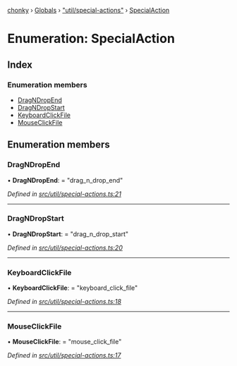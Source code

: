 [chonky](../README.md) › [Globals](../globals.md) › ["util/special-actions"](../modules/_util_special_actions_.md) › [SpecialAction](_util_special_actions_.specialaction.md)

# Enumeration: SpecialAction

## Index

### Enumeration members

* [DragNDropEnd](_util_special_actions_.specialaction.md#dragndropend)
* [DragNDropStart](_util_special_actions_.specialaction.md#dragndropstart)
* [KeyboardClickFile](_util_special_actions_.specialaction.md#keyboardclickfile)
* [MouseClickFile](_util_special_actions_.specialaction.md#mouseclickfile)

## Enumeration members

###  DragNDropEnd

• **DragNDropEnd**: = "drag_n_drop_end"

*Defined in [src/util/special-actions.ts:21](https://github.com/TimboKZ/Chonky/blob/ca45eac/src/util/special-actions.ts#L21)*

___

###  DragNDropStart

• **DragNDropStart**: = "drag_n_drop_start"

*Defined in [src/util/special-actions.ts:20](https://github.com/TimboKZ/Chonky/blob/ca45eac/src/util/special-actions.ts#L20)*

___

###  KeyboardClickFile

• **KeyboardClickFile**: = "keyboard_click_file"

*Defined in [src/util/special-actions.ts:18](https://github.com/TimboKZ/Chonky/blob/ca45eac/src/util/special-actions.ts#L18)*

___

###  MouseClickFile

• **MouseClickFile**: = "mouse_click_file"

*Defined in [src/util/special-actions.ts:17](https://github.com/TimboKZ/Chonky/blob/ca45eac/src/util/special-actions.ts#L17)*
